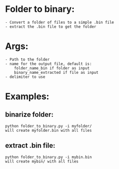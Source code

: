 # Folder to binary:
    - Convert a folder of files to a simple .bin file
    - extract the .bin file to get the folder

# Args:
    - Path to the folder
    - name for the output file, default is:
        folder_name_bin if folder as input
        binary_name_extracted if file as input
    - delimiter to use

# Examples:

## binarize folder:
    python folder_to_binary.py -i myfolder/
    will create myfolder.bin with all files

## extract .bin file:
    python folder_to_binary.py -i mybin.bin
    will create mybin/ with all files
